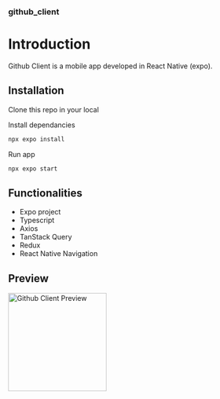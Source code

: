 ### github_client

# Introduction

Github Client is a mobile app developed in React Native (expo).

## Installation

Clone this repo in your local

Install dependancies

```bash
npx expo install
```

Run app

```bash
npx expo start
```

## Functionalities

- Expo project
- Typescript
- Axios
- TanStack Query
- Redux
- React Native Navigation

## Preview

<img src="GitHub_Client_Preview.gif" width="200" alt="Github Client Preview">

<!-- ![Github Client Preview](GitHub_Client_Preview.gif) -->
